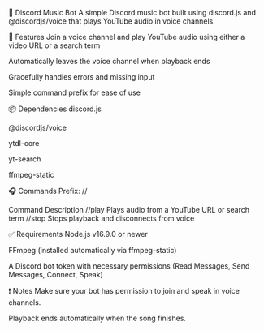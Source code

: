 🎵 Discord Music Bot
A simple Discord music bot built using discord.js and @discordjs/voice that plays YouTube audio in voice channels.

🚀 Features
Join a voice channel and play YouTube audio using either a video URL or a search term

Automatically leaves the voice channel when playback ends

Gracefully handles errors and missing input

Simple command prefix for ease of use


📦 Dependencies
discord.js

@discordjs/voice

ytdl-core

yt-search

ffmpeg-static

🎧 Commands
Prefix: //

Command	Description
//play <url or search>	Plays audio from a YouTube URL or search term
//stop	Stops playback and disconnects from voice

✅ Requirements
Node.js v16.9.0 or newer

FFmpeg (installed automatically via ffmpeg-static)

A Discord bot token with necessary permissions (Read Messages, Send Messages, Connect, Speak)

❗ Notes
Make sure your bot has permission to join and speak in voice channels.

Playback ends automatically when the song finishes.

